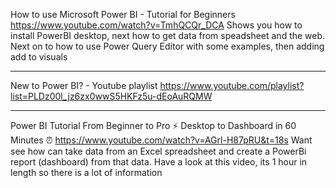 How to use Microsoft Power BI - Tutorial for Beginners
https://www.youtube.com/watch?v=TmhQCQr_DCA
Shows you how to install PowerBI desktop, next how to get data from speadsheet and the web.  Next on to how to use Power Query Editor with some examples, then adding add to visuals

---
New to Power BI? - Youtube playlist
https://www.youtube.com/playlist?list=PLDz00l_jz6zx0wwS5HKFz5u-dEoAuRQMW

---
Power BI Tutorial From Beginner to Pro ⚡ Desktop to Dashboard in 60 Minutes ⏰
https://www.youtube.com/watch?v=AGrl-H87pRU&t=18s
Want see how can take data from an Excel spreadsheet and create a PowerBi report (dashboard) from that data.  Have a look at this video, its 1 hour in length so there is a lot of information
